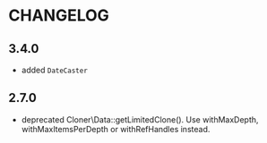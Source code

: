 CHANGELOG
=========

3.4.0
-----

 * added `DateCaster`

2.7.0
-----

 * deprecated Cloner\Data::getLimitedClone(). Use withMaxDepth, withMaxItemsPerDepth or withRefHandles instead.
